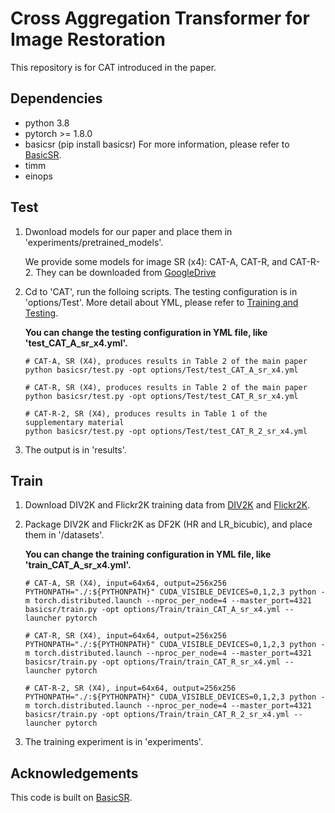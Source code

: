 # Cross Aggregation Transformer for Image Restoration

This repository is for CAT introduced in the paper.

## Dependencies

- python 3.8
- pytorch >= 1.8.0
- basicsr (pip install basicsr) For more information, please refer to [BasicSR](https://github.com/XPixelGroup/BasicSR.git).
- timm
- einops

## Test

1. Dwonload models for our paper and place them in 'experiments/pretrained_models'. 

   We provide some models for image SR (x4): CAT-A, CAT-R, and CAT-R-2. They can be downloaded from [GoogleDrive](https://drive.google.com/drive/folders/17ls9MEIw8AvYWUquj-aYMlT0KxgThS4P?usp=sharing)

2. Cd to 'CAT', run the folloing scripts. The testing configuration is in 'options/Test'. More detail about YML, please refer to [Training and Testing](https://github.com/XPixelGroup/BasicSR/blob/master/docs/TrainTest.md).

   **You can change the testing configuration in YML file, like 'test_CAT_A_sr_x4.yml'.**

   ```shell
   # CAT-A, SR (X4), produces results in Table 2 of the main paper
   python basicsr/test.py -opt options/Test/test_CAT_A_sr_x4.yml
   
   # CAT-R, SR (X4), produces results in Table 2 of the main paper
   python basicsr/test.py -opt options/Test/test_CAT_R_sr_x4.yml
   
   # CAT-R-2, SR (X4), produces results in Table 1 of the supplementary material
   python basicsr/test.py -opt options/Test/test_CAT_R_2_sr_x4.yml
   ```

3. The output is in 'results'.

## Train

1. Download DIV2K and Flickr2K training data from [DIV2K](https://data.vision.ee.ethz.ch/cvl/DIV2K/) and [Flickr2K](https://cv.snu.ac.kr/research/EDSR/Flickr2K.tar).

1. Package DIV2K and Flickr2K as DF2K (HR and LR_bicubic), and place them in '/datasets'.

   **You can change the training configuration in YML file, like 'train_CAT_A_sr_x4.yml'.**

   ```shell
   # CAT-A, SR (X4), input=64x64, output=256x256
   PYTHONPATH="./:${PYTHONPATH}" CUDA_VISIBLE_DEVICES=0,1,2,3 python -m torch.distributed.launch --nproc_per_node=4 --master_port=4321 basicsr/train.py -opt options/Train/train_CAT_A_sr_x4.yml --launcher pytorch
   
   # CAT-R, SR (X4), input=64x64, output=256x256
   PYTHONPATH="./:${PYTHONPATH}" CUDA_VISIBLE_DEVICES=0,1,2,3 python -m torch.distributed.launch --nproc_per_node=4 --master_port=4321 basicsr/train.py -opt options/Train/train_CAT_R_sr_x4.yml --launcher pytorch
   
   # CAT-R-2, SR (X4), input=64x64, output=256x256
   PYTHONPATH="./:${PYTHONPATH}" CUDA_VISIBLE_DEVICES=0,1,2,3 python -m torch.distributed.launch --nproc_per_node=4 --master_port=4321 basicsr/train.py -opt options/Train/train_CAT_R_2_sr_x4.yml --launcher pytorch
   ```

4. The training experiment is in 'experiments'.

## Acknowledgements

This code is built on  [BasicSR](https://github.com/XPixelGroup/BasicSR.git).

